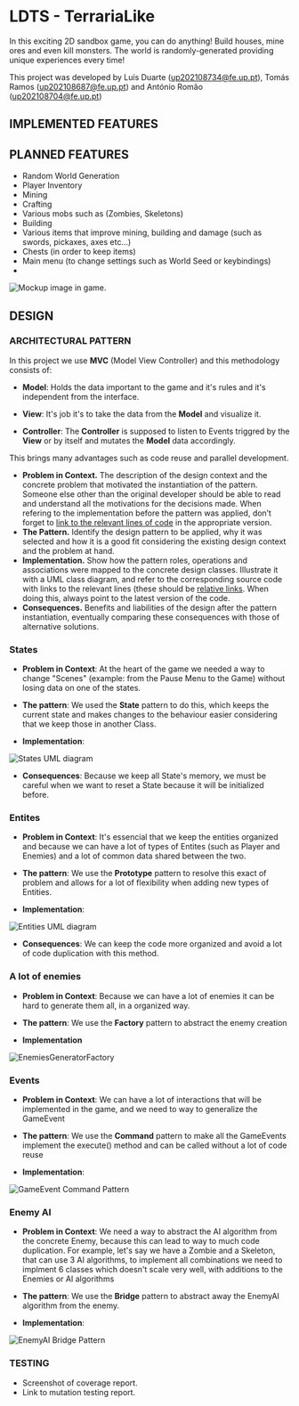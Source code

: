 # LDTS - TerrariaLike

In this exciting 2D sandbox game, you can do anything! Build houses, mine ores and even kill monsters. The world is randomly-generated providing unique experiences every time!

This project was developed by Luís Duarte (up202108734@fe.up.pt), Tomás Ramos (up202108687@fe.up.pt) and António Romão (up202108704@fe.up.pt)



## IMPLEMENTED FEATURES



## PLANNED FEATURES

 - Random World Generation
 - Player Inventory
 - Mining
 - Crafting
 - Various mobs such as (Zombies, Skeletons)
 - Building
 - Various items that improve mining, building and damage (such as swords, pickaxes, axes etc...)
 - Chests (in order to keep items)
 - Main menu (to change settings such as World Seed or keybindings)
 - 

 ![Mockup image in game.](resources/images/MockupLDTS.png)

## DESIGN

### ARCHITECTURAL PATTERN

In this project we use **MVC** (Model View Controller) and this methodology consists of:
-  **Model**: Holds the data important to the game and it's rules and it's independent from the interface.

- **View**: It's job it's to take the data from the **Model** and visualize it.

- **Controller**: The **Controller** is supposed to listen to Events triggred by the **View** or by itself and mutates the **Model** data accordingly.

This brings many advantages such as code reuse and parallel development.


- **Problem in Context.** The description of the design context and the concrete problem that motivated the instantiation of the pattern. Someone else other than the original developer should be able to read and understand all the motivations for the decisions made. When refering to the implementation before the pattern was applied, don’t forget to [link to the relevant lines of code](https://help.github.com/en/articles/creating-a-permanent-link-to-a-code-snippet) in the appropriate version.
- **The Pattern.** Identify the design pattern to be applied, why it was selected and how it is a good fit considering the existing design context and the problem at hand.
- **Implementation.** Show how the pattern roles, operations and associations were mapped to the concrete design classes. Illustrate it with a UML class diagram, and refer to the corresponding source code with links to the relevant lines (these should be [relative links](https://help.github.com/en/articles/about-readmes#relative-links-and-image-paths-in-readme-files). When doing this, always point to the latest version of the code.
- **Consequences.** Benefits and liabilities of the design after the pattern instantiation, eventually comparing these consequences with those of alternative solutions.

### States

- **Problem in Context**: At the heart of the game we needed a way to change "Scenes" (example: from the Pause Menu to the Game) without losing data on
one of the states. 

- **The pattern**: We used the **State** pattern to do this, which keeps the  current state and makes changes to the behaviour easier considering that we keep those in another Class.

- **Implementation**:

![States UML diagram](resources/images/States.png)

- **Consequences**: Because we keep all State's memory, we must be careful when we want to reset a State because it will be initialized before.

### Entites

- **Problem in Context**: It's essencial that we keep the entities organized and because we can have a lot of types of Entites (such as Player and Enemies) and a lot of common data shared between the two.
- **The pattern**: We use the **Prototype** pattern to resolve this exact of problem and allows for a lot of flexibility when adding new types of Entities.

- **Implementation**:

![Entities UML diagram](resources/images/Entity.png)

- **Consequences**: We can keep the code more organized and avoid a lot of code duplication with this method.

### A lot of enemies

- **Problem in Context**: Because we can have a lot of enemies it can be hard to generate them all, in a organized way.

- **The pattern**: We use the **Factory** pattern to abstract the enemy creation

- **Implementation**

![EnemiesGeneratorFactory](resources/images/EnemyGeneratorFactory.png)

### Events

- **Problem in Context**: We can have a lot of interactions that will be implemented in the game, and we need to way to generalize the GameEvent

- **The pattern**: We use the **Command** pattern to make all the GameEvents implement the execute() method and can be called without a lot of code reuse

- **Implementation**:

![GameEvent Command Pattern](resources/images/GameEventExecutor.png)


### Enemy AI
- **Problem in Context**: We need a way to abstract the AI algorithm from the concrete Enemy, because this can lead to way to much code duplication. For example, let's say we have a Zombie and a Skeleton, that can use 3 AI algorithms, to implement all combinations we need to implment 6 classes which doesn't scale very well, with additions to the Enemies or AI algorithms

- **The pattern**: We use the **Bridge** pattern to abstract away the EnemyAI algorithm from the enemy.

- **Implementation**:

![EnemyAI Bridge Pattern](resources/images/EnemyAI.png)

### TESTING

- Screenshot of coverage report.
- Link to mutation testing report.

